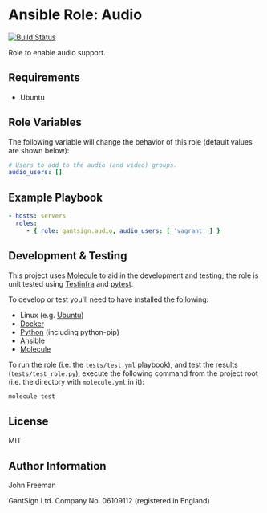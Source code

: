 Ansible Role: Audio
===================

[![Build Status](https://travis-ci.org/gantsign/ansible-role-audio.svg?branch=master)](https://travis-ci.org/gantsign/ansible-role-audio)

Role to enable audio support.

Requirements
------------

* Ubuntu

Role Variables
--------------

The following variable will change the behavior of this role (default values
are shown below):

```yaml
# Users to add to the audio (and video) groups.
audio_users: []
```

Example Playbook
----------------

```yaml
- hosts: servers
  roles:
     - { role: gantsign.audio, audio_users: [ 'vagrant' ] }
```

Development & Testing
---------------------

This project uses [Molecule](http://molecule.readthedocs.io/) to aid in the
development and testing; the role is unit tested using
[Testinfra](http://testinfra.readthedocs.io/) and
[pytest](http://docs.pytest.org/).

To develop or test you'll need to have installed the following:

* Linux (e.g. [Ubuntu](http://www.ubuntu.com/))
* [Docker](https://www.docker.com/)
* [Python](https://www.python.org/) (including python-pip)
* [Ansible](https://www.ansible.com/)
* [Molecule](http://molecule.readthedocs.io/)

To run the role (i.e. the `tests/test.yml` playbook), and test the results
(`tests/test_role.py`), execute the following command from the project root
(i.e. the directory with `molecule.yml` in it):

```bash
molecule test
```

License
-------

MIT

Author Information
------------------

John Freeman

GantSign Ltd.
Company No. 06109112 (registered in England)
